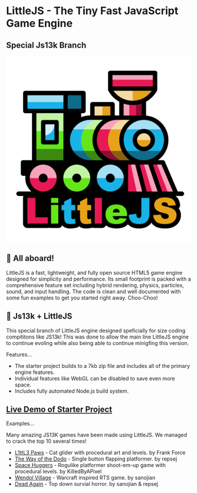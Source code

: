 # LittleJS - The Tiny Fast JavaScript Game Engine
## Special Js13k Branch

<div align="center">

![LittleJS Screenshot](examples/logo.png)

</div>

## 🚂 All aboard!

LittleJS is a fast, lightweight, and fully open source HTML5 game engine designed for simplicity and performance.
Its small footprint is packed with a comprehensive feature set including hybrid rendering, physics, particles, sound, and input handling.
The code is clean and well documented with some fun examples to get you started right away. Choo-Choo!

## 🙌 Js13k + LittleJS

This special branch of LittleJS engine designed speficially for size coding compititons like JS13k!
This was done to allow the main line LittleJS engine to continue evoling while also being able to continue minigfing this version.

Features...

- The starter project builds to a 7kb zip file and includes all of the primary engine features.
- Individual features like WebGL can be disabled to save even more space.
- Includes fully automated Node.js build system.

## [Live Demo of Starter Project](https://killedbyapixel.github.io/LittleJS/examples)

Examples...

Many amazing JS13K games have been made using LittleJS. We managed to crack the top 10 several times!

- [L1ttL3 Paws](https://github.com/KilledByAPixel/JS13K2025) - Cat glider with procedural art and levels. by Frank Force
- [The Way of the Dodo](https://js13kgames.com/2024/games/the-way-of-the-dodo) - Single button flapping platformer. by repsej
- [Space Huggers](https://js13kgames.com/2021/games/space-huggers) - Rogulike platformer shoot-em-up game with procedural levels. by KilledByAPixel
- [Wendol Village](https://js13kgames.com/games/dead-again) - Warcraft inspired RTS game. by sanojian
- [Dead Again](https://js13kgames.com/games/dead-again) - Top down survial horror. by sanojian & repsej
